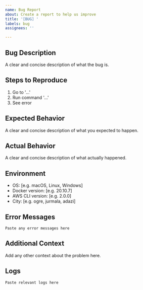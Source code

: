 ```yaml
---
name: Bug Report
about: Create a report to help us improve
title: '[BUG] '
labels: bug
assignees: ''

---
```


## Bug Description
A clear and concise description of what the bug is.

## Steps to Reproduce
1. Go to '...'
2. Run command '...'
3. See error

## Expected Behavior
A clear and concise description of what you expected to happen.

## Actual Behavior
A clear and concise description of what actually happened.

## Environment
- OS: [e.g. macOS, Linux, Windows]
- Docker version: [e.g. 20.10.7]
- AWS CLI version: [e.g. 2.0.0]
- City: [e.g. ogre, jurmala, adazi]

## Error Messages
```
Paste any error messages here
```

## Additional Context
Add any other context about the problem here.

## Logs
```
Paste relevant logs here
```
